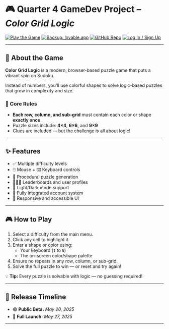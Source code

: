 # 🎮 Quarter 4 GameDev Project – *Color Grid Logic*

[![Play the Game](https://img.shields.io/badge/-Play%20Color%20Grid%20Logic-blueviolet?style=for-the-badge)](https://game.samuelesnow.co/)
[![Backup: lovable.app](https://img.shields.io/badge/-Backup:%20lovable.app-orange?style=for-the-badge)](https://color-grid-logic-puzzle.lovable.app)
[![GitHub Repo](https://img.shields.io/badge/-GitHub%20Repo-black?style=for-the-badge&logo=github)](https://github.com/samsnow850/color-grid-logic-puzzle)
[![Log In / Sign Up](https://img.shields.io/badge/-Log%20In%20/Sign%20Up-gray?style=for-the-badge)](https://color-grid-logic-puzzle.com/auth)

---

## 🧠 About the Game

**Color Grid Logic** is a modern, browser-based puzzle game that puts a vibrant spin on Sudoku.

Instead of numbers, you'll use colorful shapes to solve logic-based puzzles that grow in complexity and size.

### 🔵 Core Rules

- **Each row, column, and sub-grid** must contain each color or shape **exactly once**
- Puzzle sizes include: **4×4**, **6×6**, and **9×9**
- Clues are included — but the challenge is all about logic!

---

## ✨ Features

- ✅ Multiple difficulty levels  
- 🖱️ Mouse + ⌨️ Keyboard controls  
- 🎲 Procedural puzzle generation  
- 🧑‍🤝‍🧑 Leaderboards and user profiles  
- 🌙 Light/Dark mode support  
- 🔐 Fully integrated account system  
- 📱 Responsive and accessible UI  

---

## 🎮 How to Play

1. Select a difficulty from the main menu.
2. Click any cell to highlight it.
3. Enter a shape or color using:
   - Your keyboard (`1` to `N`)
   - The on-screen color/shape palette
4. Ensure no repeats in any row, column, or sub-grid.
5. Solve the full puzzle to win — or reset and try again!

💡 **Tip:** Every puzzle is solvable with logic — no guessing required!

---

## 📅 Release Timeline

- 🟢 **Public Beta:** *May 20, 2025*  
- 🚀 **Full Launch:** *May 27, 2025*  

---
